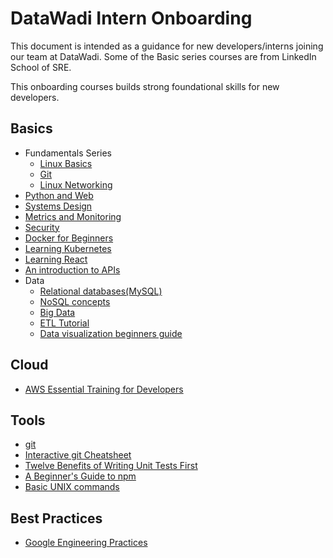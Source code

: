 # DataWadi Intern Onboarding

This document is intended as a guidance for new developers/interns joining our team at DataWadi.
Some of the Basic series courses are from LinkedIn School of SRE.

This onboarding courses builds strong foundational skills for new developers.

## Basics

-   Fundamentals Series
    -   [Linux Basics](https://linkedin.github.io/school-of-sre/linux_basics/intro/)
    -   [Git](https://linkedin.github.io/school-of-sre/git/git-basics/)
    -   [Linux Networking](https://linkedin.github.io/school-of-sre/linux_networking/intro/)
-   [Python and Web](https://linkedin.github.io/school-of-sre/python_web/intro/)
-   [Systems Design](https://linkedin.github.io/school-of-sre/systems_design/intro/)
-   [Metrics and Monitoring](https://linkedin.github.io/school-of-sre/metrics_and_monitoring/introduction/)
-   [Security](https://linkedin.github.io/school-of-sre/security/intro/)
-   [Docker for Beginners](https://www.linkedin.com/learning/learning-docker-2018/why-create-containers-using-docker)
-   [Learning Kubernetes](https://www.linkedin.com/learning/learning-kubernetes/welcome)
-   [Learning React](https://www.linkedin.com/learning/learning-react-js-5/getting-started-with-react)
-   [An introduction to APIs](https://www.linkedin.com/learning/introduction-to-web-apis/what-is-an-api)
-   Data
    - [Relational databases(MySQL)](https://linkedin.github.io/school-of-sre/databases_sql/intro/)
    -   [NoSQL concepts](https://linkedin.github.io/school-of-sre/databases_nosql/intro/)
    -   [Big Data](https://linkedin.github.io/school-of-sre/big_data/intro/)
    -   [ETL Tutorial](https://www.tutorialandexample.com/etl-tutorial/)
    -   [Data visualization beginners guide](https://www.tableau.com/learn/articles/data-visualization#:~:text=Data%20visualization%20is%20the%20graphical,outliers%2C%20and%20patterns%20in%20data.)

## Cloud

- [AWS Essential Training for Developers](https://www.linkedin.com/learning/aws-essential-training-for-developers/course-objectives)

## Tools

- [git](https://git-scm.com/)
- [Interactive git Cheatsheet](http://ndpsoftware.com/git-cheatsheet.html)
- [Twelve Benefits of Writing Unit Tests First](http://sd.jtimothyking.com/2006/07/11/twelve-benefits-of-writing-unit-tests-first/)
- [A Beginner's Guide to npm](https://www.sitepoint.com/beginners-guide-node-package-manager/)
- [Basic UNIX commands](http://mally.stanford.edu/~sr/computing/basic-unix.html)

## Best Practices

- [Google Engineering Practices](https://github.com/google/eng-practices)
